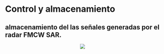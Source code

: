 # Control y almacenamiento

## almacenamiento del las señales generadas por el radar FMCW SAR.
<p align="center">
  <img src="thesisGrabador/thesisPlataform/imag/GUI_control_plataform.PNG">
</p>

